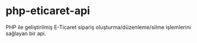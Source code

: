 # php-eticaret-api
PHP ile geliştirilmiş E-Ticaret sipariş oluşturma/düzenleme/silme işlemlerini sağlayan bir api.
